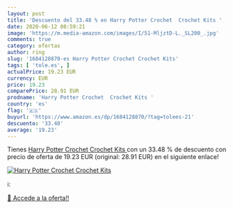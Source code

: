 ```yaml
---
layout: post
title: 'Descuento del 33.48 % en Harry Potter Crochet  Crochet Kits '
date: 2020-06-12 08:59:21
image: 'https://m.media-amazon.com/images/I/51-MljztD-L._SL200_.jpg'
comments: true
category: ofertas
author: ring
slug: '1684128870-es Harry Potter Crochet Crochet Kits'
tags: [ 'tole.es', ]
actualPrice: 19.23 EUR
currency: EUR
price: 19.23
comparePrice: 28.91 EUR
prodname: 'Harry Potter Crochet  Crochet Kits '
country: 'es'
flag: '🇪🇸'
buyurl: 'https://www.amazon.es/dp/1684128870/?tag=tolees-21'
descuento: '33.48'
average: '19.23'
---
```


Tienes [Harry Potter Crochet  Crochet Kits ](https://www.amazon.es/dp/1684128870/?tag=tolees-21) con un 33.48 % de descuento con precio de oferta de 19.23 EUR (original: 28.91 EUR) en el siguiente enlace!

[![Harry Potter Crochet  Crochet Kits ](https://m.media-amazon.com/images/I/51-MljztD-L._SL200_.jpg)](https://www.amazon.es/dp/1684128870/?tag=tolees-21)

ℹ️:


[🛒 Accede a la oferta!!](https://www.amazon.es/dp/1684128870/?tag=tolees-21)
